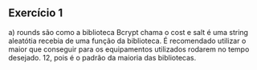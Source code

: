 ## Exercício 1
a) rounds são como a biblioteca Bcrypt chama o cost e salt é uma string aleatótia recebia de uma função da biblioteca. É recomendado utilizar o maior que conseguir para os equipamentos utilizados rodarem no tempo desejado. 12, pois é o padrão da maioria das bibliotecas.

